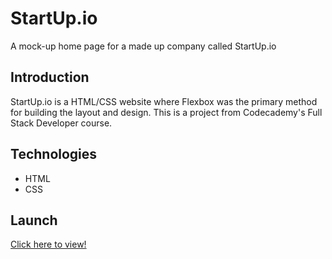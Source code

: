 # StartUp.io

A mock-up home page for a made up company called StartUp.io

## Introduction

StartUp.io is a HTML/CSS website where Flexbox was the primary method for building the layout and design.  This is a project from Codecademy's Full Stack Developer course.

## Technologies

* HTML
* CSS

## Launch

[Click here to view!](https://saritchi.github.io/StartUp.io/)